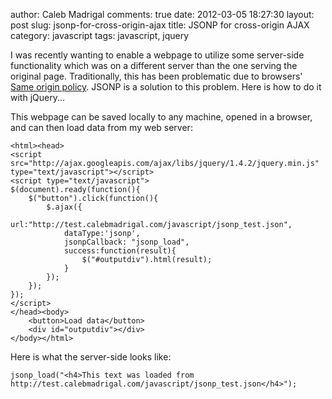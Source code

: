 author: Caleb Madrigal
comments: true
date: 2012-03-05 18:27:30
layout: post
slug: jsonp-for-cross-origin-ajax
title: JSONP for cross-origin AJAX
category: javascript
tags: javascript, jquery

I was recently wanting to enable a webpage to utilize some server-side functionality which was on a different server than the one serving the original page.  Traditionally, this has been problematic due to browsers' [Same origin policy](http://en.wikipedia.org/wiki/Same_origin_policy).  JSONP is a solution to this problem.  Here is how to do it with jQuery...


This webpage can be saved locally to any machine, opened in a browser, and can then load data from my web server:
    
    <html><head>
    <script src="http://ajax.googleapis.com/ajax/libs/jquery/1.4.2/jquery.min.js" type="text/javascript"></script>
    <script type="text/javascript">
    $(document).ready(function(){
        $("button").click(function(){
            $.ajax({
                url:"http://test.calebmadrigal.com/javascript/jsonp_test.json",
                dataType:'jsonp',
                jsonpCallback: "jsonp_load",
                success:function(result){
                    $("#outputdiv").html(result);
                }
            });
        });
    });
    </script>
    </head><body>
        <button>Load data</button>
        <div id="outputdiv"></div>
    </body></html>


Here is what the server-side looks like:
    
    jsonp_load("<h4>This text was loaded from http://test.calebmadrigal.com/javascript/jsonp_test.json</h4>");

